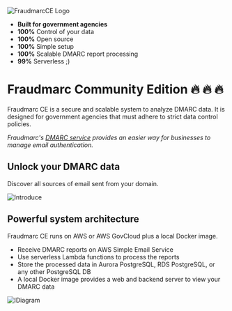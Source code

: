 ![FraudmarcCE Logo](https://github.com/Fraudmarc/fraudmarc-ce/blob/master/25Fraudmarc-CE-Logo-on-Light.png)

- **Built for government agencies**
- **100%** Control of your data
- **100%** Open source
- **100%** Simple setup
- **100%** Scalable DMARC report processing
- **99%** Serverless ;)

#

# Fraudmarc Community Edition :fire: :fire: :fire:

Fraudmarc CE is a secure and scalable system to analyze DMARC data. It is designed for government agencies that must adhere to strict data control policies.

*Fraudmarc's [DMARC service](https://www.fraudmarc.com/plans/) provides an easier way for businesses to manage email authentication.*

## Unlock your DMARC data

Discover all sources of email sent from your domain. 

![Introduce](https://github.com/Fraudmarc/fraudmarc-ce/blob/master/newgif.gif)

## Powerful system architecture

Fraudmarc CE runs on AWS or AWS GovCloud plus a local Docker image.

- Receive DMARC reports on AWS Simple Email Service
- Use serverless Lambda functions to process the reports
- Store the processed data in Aurora PostgreSQL, RDS PostgreSQL, or any other PostgreSQL DB
- A local Docker image provides a web and backend server to view your DMARC data

![IDiagram](https://github.com/Fraudmarc/fraudmarc-ce/blob/master/diagram2.png)
